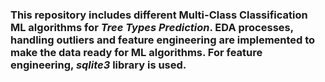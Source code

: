 ### This repository includes different Multi-Class Classification ML algorithms for ***Tree Types Prediction***. EDA processes, handling outliers and feature engineering are implemented to make the data ready for ML algorithms. For feature engineering, ***sqlite3*** library is used. 
